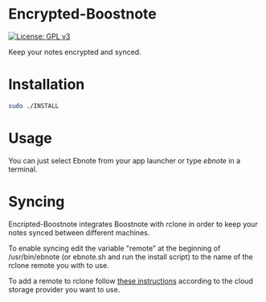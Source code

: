 # Encrypted-Boostnote 
[![License: GPL v3](https://img.shields.io/badge/License-GPL%20v3-blue.svg)](https://github.com/Haptein/Encrypted-Boostnote/blob/master/LICENSE)

Keep your notes encrypted and synced.

# Installation
```bash
sudo ./INSTALL
```

# Usage
You can just select Ebnote from your app launcher or type _ebnote_ in a terminal.

# Syncing
Encripted-Boostnote integrates Boostnote with rclone in order to keep your notes synced between different machines.

To enable syncing edit the variable "remote" at the beginning of /usr/bin/ebnote (or ebnote.sh and run the install script) to the name of the rclone remote you with to use.

To add a remote to rclone follow [these instructions](https://rclone.org/docs/#configure) according to the cloud storage provider you want to use.